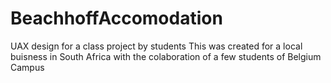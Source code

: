 # BeachhoffAccomodation
UAX design for a class project by students 
This was created for a local buisness in South Africa with the colaboration of a few students of Belgium Campus 
